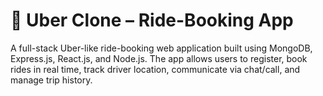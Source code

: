 # 🚖 Uber Clone – Ride-Booking App
A full-stack Uber-like ride-booking web application built using MongoDB, Express.js, React.js, and Node.js. The app allows users to register, book rides in real time, track driver location, communicate via chat/call, and manage trip history.
